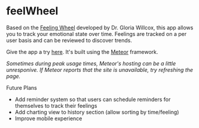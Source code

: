 feelWheel
=========
Based on the [Feeling Wheel](http://blogs.edweek.org/teachers/coaching_teachers/2014/03/cultivating_emotional_resilien.html) developed by Dr. Gloria Willcox, this app allows you to track your emotional state over time. Feelings are tracked on a per user basis and can be reviewed to discover trends.

Give the app a try [here](http://feelwheel.meteor.com/). It's built using the [Meteor](http://www.meteor.com) framework.

*Sometimes during peak usage times, Meteor's hosting can be a little unresponive. If Meteor reports that the site is unavailable, try refreshing the page.*

Future Plans
- Add reminder system so that users can schedule reminders for themselves to track their feelings
- Add charting view to history section (allow sorting by time/feeling)
- Improve mobile experience
